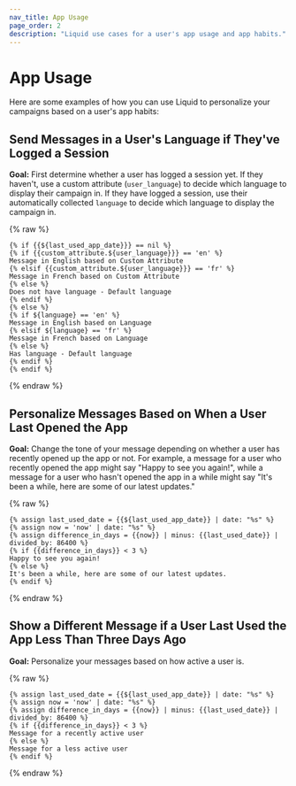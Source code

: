 ```yaml
---
nav_title: App Usage
page_order: 2
description: "Liquid use cases for a user's app usage and app habits."
---
```


# App Usage

Here are some examples of how you can use Liquid to personalize your campaigns based on a user's app habits:

## Send Messages in a User's Language if They've Logged a Session

**Goal:** First determine whether a user has logged a session yet. If they haven't, use a custom attribute (`user_language`) to decide which language to display their campaign in. If they have logged a session, use their automatically collected `language` to decide which language to display the campaign in.

{% raw %}

```liquid
{% if {{${last_used_app_date}}} == nil %}
{% if {{custom_attribute.${user_language}}} == 'en' %}
Message in English based on Custom Attribute
{% elsif {{custom_attribute.${user_language}}} == 'fr' %}
Message in French based on Custom Attribute
{% else %}
Does not have language - Default language
{% endif %}
{% else %}
{% if ${language} == 'en' %}
Message in English based on Language
{% elsif ${language} == 'fr' %}
Message in French based on Language
{% else %}
Has language - Default language
{% endif %}
{% endif %}
```

{% endraw %}

## Personalize Messages Based on When a User Last Opened the App

**Goal:** Change the tone of your message depending on whether a user has recently opened up the app or not. For example, a message for a user who recently opened the app might say "Happy to see you again!", while a message for a user who hasn't opened the app in a while might say "It's been a while, here are some of our latest updates."

{% raw %}

```liquid
{% assign last_used_date = {{${last_used_app_date}} | date: "%s" %}
{% assign now = 'now' | date: "%s" %}
{% assign difference_in_days = {{now}} | minus: {{last_used_date}} | divided_by: 86400 %}
{% if {{difference_in_days}} < 3 %}
Happy to see you again!
{% else %}
It's been a while, here are some of our latest updates.
{% endif %}
```

{% endraw %}

## Show a Different Message if a User Last Used the App Less Than Three Days Ago

**Goal:** Personalize your messages based on how active a user is.

{% raw %}

```liquid
{% assign last_used_date = {{${last_used_app_date}} | date: "%s" %}
{% assign now = 'now' | date: "%s" %}
{% assign difference_in_days = {{now}} | minus: {{last_used_date}} | divided_by: 86400 %}
{% if {{difference_in_days}} < 3 %}
Message for a recently active user
{% else %}
Message for a less active user
{% endif %}
```

{% endraw %}